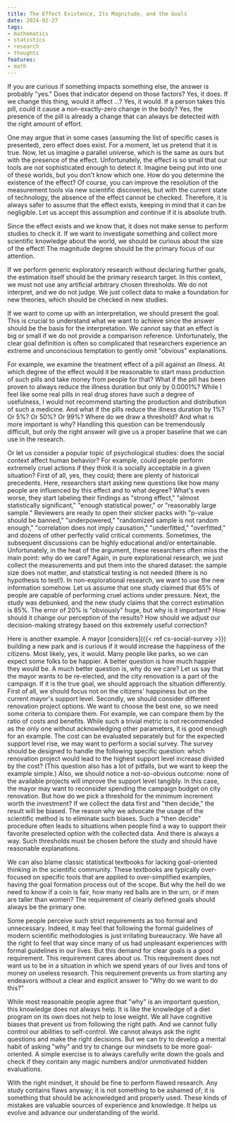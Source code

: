 ```yaml
---
title: The Effect Existence, Its Magnitude, and the Goals
date: 2024-02-27
tags:
- mathematics
- statistics
- research
- thoughts
features:
- math
---
```


If you are curious if something impacts something else, the answer is probably "yes."
Does that indicator depend on those factors?
Yes, it does.
If we change this thing, would it affect ...?
Yes, it would.
If a person takes this pill, could it cause a non-exactly-zero change in the body?
Yes, the presence of the pill is already a change that can always be detected with the right amount of effort.

One may argue that in some cases (assuming the list of specific cases is presented), zero effect does exist.
For a moment, let us pretend that it is true.
Now, let us imagine a parallel universe, which is the same as ours but with the presence of the effect.
Unfortunately, the effect is so small that our tools are not sophisticated enough to detect it.
Imagine being put into one of these worlds, but you don't know which one.
How do you determine the existence of the effect?
Of course, you can improve the resolution of the measurement tools via new scientific discoveries,
  but with the current state of technology, the absence of the effect cannot be checked.
Therefore, it is always safer to assume that the effect exists, keeping in mind that it can be negligible.
Let us accept this assumption and continue if it is absolute truth.

<!--more-->

Since the effect exists and we know that, it does not make sense to perform studies to check it.
If we want to investigate something and collect more scientific knowledge about the world,
  we should be curious about the size of the effect!
The magnitude degree should be the primary focus of our attention.

If we perform generic exploratory research without declaring further goals,
  the estimation itself should be the primary research target.
In this context, we must not use any artificial arbitrary chosen thresholds.
We do not interpret, and we do not judge.
We just collect data to make a foundation for new theories, which should be checked in new studies.

If we want to come up with an interpretation, we should present the goal.
This is crucial to understand what we want to achieve since the answer should be the basis for the interpretation.
We cannot say that an effect is big or small if we do not provide a comparison reference.
Unfortunately, the clear goal definition is often so complicated
  that researchers experience an extreme and unconscious temptation to gently omit "obvious" explanations.

For example, we examine the treatment effect of a pill against an illness.
At which degree of the effect would it be reasonable to start mass production of such pills
  and take money from people for that?
What if the pill has been proven to always reduce the illness duration but only by 0.0001%?
While I feel like some real pills in real drug stores have such a degree of usefulness,
  I would not recommend starting the production and distribution of such a medicine.
And what if the pills reduce the illness duration by 1%? Or 5%? Or 50%? Or 99%?
Where do we draw a threshold?
And what is more important is why?
Handling this question can be tremendously difficult, but only the right answer will give us a proper baseline
  that we can use in the research.

Or let us consider a popular topic of psychological studies: does the social context affect human behavior?
For example, could people perform extremely cruel actions
  if they think it is socially acceptable in a given situation?
First of all, yes, they could; there are plenty of historical precedents.
Here, researchers start asking new questions like how many people are influenced by this effect and to what degree?
What's even worse, they start labeling their findings as
  "strong effect," "almost statistically significant," "enough statistical power," or "reasonably large sample."
Reviewers are ready to open their sticker packs with
  "p-value should be banned," "underpowered," "randomized sample is not random enough,"
  "correlation does not imply causation," "underfitted," "overfitted,"
  and dozens of other perfectly valid critical comments.
Sometimes, the subsequent discussions can be highly educational and/or entertainable.
Unfortunately, in the heat of the argument, these researchers often miss the main point: why do we care?
Again, in pure explorational research, we just collect the measurements and put them into the shared dataset:
  the sample size does not matter, and statistical testing is not needed (there is no hypothesis to test!).
In non-explorational research, we want to use the new information somehow.
Let us assume that one study claimed that 65% of people are capable of performing cruel actions under pressure.
Next, the study was debunked, and the new study claims that the correct estimation is 85%.
The error of 20% is "obviously" huge, but why is it important?
How should it change our perception of the results?
How should we adjust our decision-making strategy based on this extremely useful correction?

Here is another example.
A mayor [considers]({{< ref cs-social-survey >}}) building a new park
  and is curious if it would increase the happiness of the citizens.
Most likely, yes, it would.
Many people like parks, so we can expect some folks to be happier.
A better question is how much happier they would be.
A much better question is, why do we care?
Let us say that the mayor wants to be re-elected, and the city renovation is a part of the campaign.
If it is the true goal, we should approach the situation differently.
First of all, we should focus not on the citizens' happiness but on the current mayor's support level.
Secondly, we should consider different renovation project options.
We want to choose the best one, so we need some criteria to compare them.
For example, we can compare them by the ratio of costs and benefits.
While such a trivial metric is not recommended as the only one without acknowledging other parameters,
  it is good enough for an example.
The cost can be evaluated separately but for the expected support level rise,
  we may want to perform a social survey.
The survey should be designed to handle the following specific question:
  which renovation project would lead to the highest support level increase divided by the cost?
(This question also has a lot of pitfalls, but we want to keep the example simple.)
Also, we should notice a not-so-obvious outcome:
  none of the available projects will improve the support level tangibly.
In this case, the mayor may want to reconsider spending the campaign budget on city renovation.
But how do we pick a threshold for the minimum increment worth the investment?
If we collect the data first and "then decide," the result will be biased.
The reason why we advocate the usage of the scientific method is to eliminate such biases.
Such a "then decide" procedure often leads to situations
  when people find a way to support their favorite preselected option with the collected data.
And there is always a way.
Such thresholds must be chosen before the study and should have reasonable explanations.

We can also blame classic statistical textbooks for lacking goal-oriented thinking in the scientific community.
These textbooks are typically over-focused on specific tools that are applied to over-simplified examples,
  having the goal formation process out of the scope.
But why the hell do we need to know if a coin is fair, how many red balls are in the urn,
  or if men are taller than women?
The requirement of clearly defined goals should always be the primary one.

Some people perceive such strict requirements as too formal and unnecessary.
Indeed, it may feel that following the formal guidelines of modern scientific methodologies
  is just irritating bureaucracy.
We have all the right to feel that way since
  many of us had unpleasant experiences with formal guidelines in our lives.
But this demand for clear goals is a good requirement.
This requirement cares about us.
This requirement does not want us to be in a situation
  in which we spend years of our lives and tons of money on useless research.
This requirement prevents us from starting any endeavors
  without a clear and explicit answer to "Why do we want to do this?"

While most reasonable people agree that "why" is an important question,
  this knowledge does not always help.
It is like the knowledge of a diet program on its own does not help to lose weight.
We all have cognitive biases that prevent us from following the right path.
And we cannot fully control our abilities to self-control.
We cannot always ask the right questions and make the right decisions.
But we can try to develop a mental habit of asking "why"
  and try to change our mindsets to be more goal-oriented.
A simple exercise is to always carefully write down the goals
  and check if they contain any magic numbers and/or unmotivated hidden evaluations.

With the right mindset, it should be fine to perform flawed research.
Any study contains flaws anyway; it is not something to be ashamed of;
  it is something that should be acknowledged and properly used.
These kinds of mistakes are valuable sources of experience and knowledge.
It helps us evolve and advance our understanding of the world.
